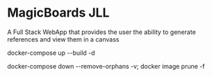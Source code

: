 # MagicBoards JLL

A Full Stack WebApp that provides the user the ability to generate references and view them in a canvass

docker-compose up --build -d

docker-compose down --remove-orphans -v; docker image prune -f

